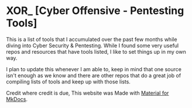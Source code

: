 # XOR_ [Cyber Offensive - Pentesting Tools]
This is a list of tools that I accumulated over the past few months while diving into Cyber Security & Pentesting. While I found some very useful repos and resources that have tools listed, I like to set things up in my own way.

I plan to update this whenever I am able to, keep in mind that one source isn't enough as we know and there are other repos that do a great job of compiling lists of tools and keep up with those lists.

Credit where credit is due, This website was Made with [Material for MkDocs](https://squidfunk.github.io/mkdocs-material/).
